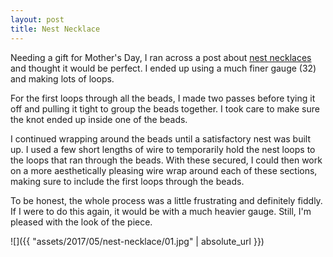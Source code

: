 ```yaml
---
layout: post
title: Nest Necklace
---
```

Needing a gift for Mother's Day, I ran across a post about
[nest necklaces](http://www.sarahortega.com/2011/05/diy-bird-nest-necklace.html)
and thought it would be perfect. I ended up using a much finer gauge (32) and
making lots of loops.

For the first loops through all the beads, I made two passes before tying it off
and pulling it tight to group the beads together. I took care to make sure the
knot ended up inside one of the beads.

I continued wrapping around the beads until a satisfactory nest was built up. I
used a few short lengths of wire to temporarily hold the nest loops to the loops
that ran through the beads. With these secured, I could then work on a more
aesthetically pleasing wire wrap around each of these sections, making sure to
include the first loops through the beads.

To be honest, the whole process was a little frustrating and definitely fiddly.
If I were to do this again, it would be with a much heavier gauge. Still, I'm
pleased with the look of the piece.

![]({{ "assets/2017/05/nest-necklace/01.jpg" | absolute_url }})
